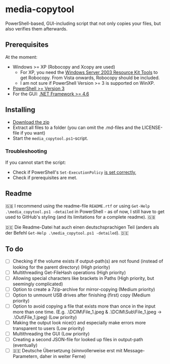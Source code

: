 # media-copytool
PowerShell-based, GUI-including script that not only copies your files, but also verifies them afterwards.

## Prerequisites
At the moment:
- Windows >= XP (Robocopy and Xcopy are used)
    - For XP, you need the [Windows Server 2003 Resource Kit Tools](https://www.microsoft.com/en-us/download/details.aspx?id=17657) to get Robocopy. From Vista onwards, Robocopy should be included.
    - I am not sure if PowerShell Version >= 3 is supported on WinXP.
- [PowerShell >= Version 3](https://www.microsoft.com/en-us/download/details.aspx?id=50395)
- For the GUI: [.NET Framework >= 4.6](https://www.microsoft.com/en-us/download/details.aspx?id=55170)

## Installing
* [Download the zip](https://github.com/flolilo/media-copytool/archive/master.zip)
* Extract all files to a folder (you can omit the .md-files and the LICENSE-file if you want)
* Start the `media_copytool.ps1`-script.

### Troubleshooting
If you cannot start the script:
* Check if PowerShell's `Set-ExecutionPolicy` [is set correctly](https://superuser.com/a/106363/703240),
* Check if prerequisites are met.

## Readme
:uk: I recommend using the readme-file `README.rtf` or using `Get-Help .\media_copytool.ps1 -detailed` in PowerShell - as of now, I still have to get used to GitHub's styling (and its limitations for a complete readme). :uk:

:de: Die Readme-Datei hat auch einen deutschsprachigen Teil (anders als der Befehl `Get-Help .\media_copytool.ps1 -detailed`). :de:

## To do
- [ ] Checking if the volume exists if output-path(s) are not found (instead of looking for the parent directory) (High priority)
- [ ] Multithreading Get-FileHash operations (High priority)
- [ ] Allowing special characters like brackets in Paths (High priority, but seemingly complicated)
- [ ] Option to create a 7zip-archive for mirror-copying (Medium priority)
- [ ] Option to unmount USB drives after finishing (first) copy (Medium priority)
- [ ] Option to avoid copying a file that exists more than once in the input more than one time. (E.g. .\DCIM\File_1.jpeg & .\DCIM\Sub\File_1.jpeg -> .\Out\File_1.jpeg) (Low priority)
- [ ] Making the output look nice(r) and especially make errors more transparent to users (Low priority)
- [ ] Multithreading the GUI (Low priority)
- [ ] Creating a second JSON-file for looked up files in output-path (eventually)
- [ ] :de: Deutsche Übersetzung (sinnvollerweise erst mit Message-Parametern, daher in weiter Ferne)
